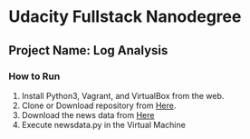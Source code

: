 # Udacity Fullstack Nanodegree 
## Project Name: Log Analysis

### How to Run
1. Install Python3, Vagrant, and VirtualBox from the web.
2. Clone or Download repository from [Here](https://github.com/udacity/fullstack-nanodegree-vm).
3. Download the news data from [Here](https://d17h27t6h515a5.cloudfront.net/topher/2016/August/57b5f748_newsdata/newsdata.zip)
4. Execute newsdata.py in the Virtual Machine

